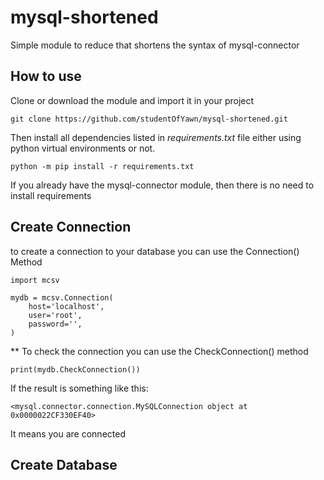 # mysql-shortened

Simple module to reduce that shortens the syntax of mysql-connector

## How to use

Clone or download the module and import it in your project

```
git clone https://github.com/studentOfYawn/mysql-shortened.git
```

Then install all dependencies listed in _requirements.txt_ file either using python virtual environments or not.

```
python -m pip install -r requirements.txt
```

If you already have the mysql-connector module, then there is no need to install requirements

## Create Connection

to create a connection to your database
you can use the Connection() Method

```
import mcsv

mydb = mcsv.Connection(
    host='localhost',
    user='root',
    password='',
)
```

** To check the connection you can use the CheckConnection() method
```
print(mydb.CheckConnection())
```
If the result is something like this:
```
<mysql.connector.connection.MySQLConnection object at 0x0000022CF330EF40>
```
It means you are connected

## Create Database
